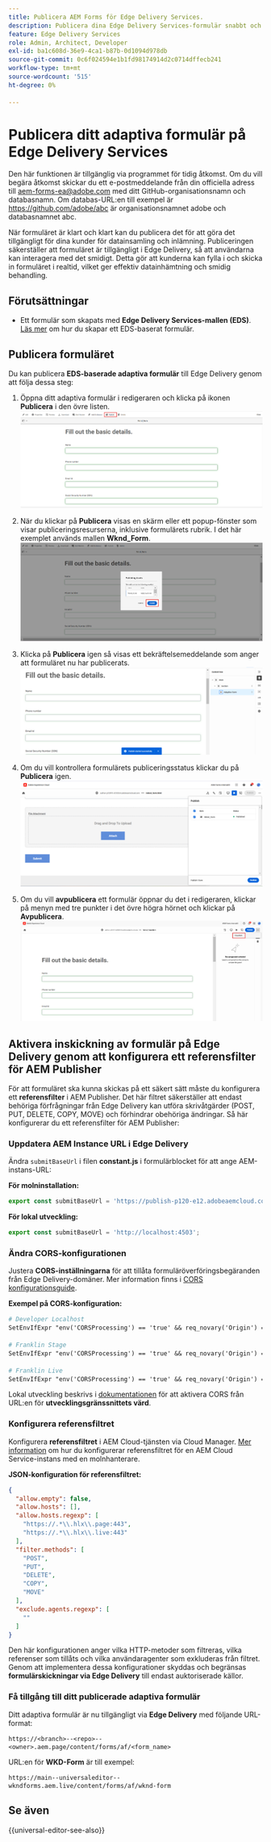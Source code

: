 ```yaml
---
title: Publicera AEM Forms för Edge Delivery Services.
description: Publicera dina Edge Delivery Services-formulär snabbt och smidigt.
feature: Edge Delivery Services
role: Admin, Architect, Developer
exl-id: ba1c608d-36e9-4ca1-b87b-0d1094d978db
source-git-commit: 0c6f024594e1b1fd98174914d2c0714dffecb241
workflow-type: tm+mt
source-wordcount: '515'
ht-degree: 0%

---
```


# Publicera ditt adaptiva formulär på Edge Delivery Services

<span class="preview"> Den här funktionen är tillgänglig via programmet för tidig åtkomst. Om du vill begära åtkomst skickar du ett e-postmeddelande från din officiella adress till <a href="mailto:aem-forms-ea@adobe.com">aem-forms-ea@adobe.com</a> med ditt GitHub-organisationsnamn och databasnamn. Om databas-URL:en till exempel är https://github.com/adobe/abc är organisationsnamnet adobe och databasnamnet abc.</span>


När formuläret är klart och klart kan du publicera det för att göra det tillgängligt för dina kunder för datainsamling och inlämning. Publiceringen säkerställer att formuläret är tillgängligt i Edge Delivery, så att användarna kan interagera med det smidigt. Detta gör att kunderna kan fylla i och skicka in formuläret i realtid, vilket ger effektiv datainhämtning och smidig behandling.

## Förutsättningar

* Ett formulär som skapats med **Edge Delivery Services-mallen (EDS)**. [Läs mer](/help/edge/docs/forms/universal-editor/getting-started-universal-editor.md) om hur du skapar ett EDS-baserat formulär.

## Publicera formuläret

Du kan publicera **EDS-baserade adaptiva formulär** till Edge Delivery genom att följa dessa steg:

<!--1. Select the **Adaptive Form** that you want to publish and click the **Edit** ![edit icon](/help/forms/assets/edit.svg) icon.
   ![Select EDS-Based Form](/help/forms/assets/select-eds-based-form.png)-->

1. Öppna ditt adaptiva formulär i redigeraren och klicka på ikonen **Publicera** i den övre listen.
   ![Klicka på Publicera](/help/forms/assets/publish-icon-eds-form.png)

1. När du klickar på **Publicera** visas en skärm eller ett popup-fönster som visar publiceringsresurserna, inklusive formulärets rubrik. I det här exemplet används mallen **Wknd_Form**.
   ![Vid klickning på Publicera](/help/forms/assets/on-click-publish.png)

1. Klicka på **Publicera** igen så visas ett bekräftelsemeddelande som anger att formuläret nu har publicerats.
   ![Publiceringen lyckades](/help/forms/assets/publish-success.png)

1. Om du vill kontrollera formulärets publiceringsstatus klickar du på **Publicera** igen.
   ![Publiceringsstatus](/help/forms/assets/publish-status.png)

1. Om du vill **avpublicera** ett formulär öppnar du det i redigeraren, klickar på menyn med tre punkter i det övre högra hörnet och klickar på **Avpublicera**.
   ![Avpublicera](/help/forms/assets/unpublish--form.png)

## Aktivera inskickning av formulär på Edge Delivery genom att konfigurera ett referensfilter för AEM Publisher

För att formuläret ska kunna skickas på ett säkert sätt måste du konfigurera ett **referensfilter** i AEM Publisher. Det här filtret säkerställer att endast behöriga förfrågningar från Edge Delivery kan utföra skrivåtgärder (POST, PUT, DELETE, COPY, MOVE) och förhindrar obehöriga ändringar. Så här konfigurerar du ett referensfilter för AEM Publisher:

### Uppdatera AEM Instance URL i Edge Delivery

Ändra `submitBaseUrl` i filen **constant.js** i formulärblocket för att ange AEM-instans-URL:

**För molninstallation:**

```js
export const submitBaseUrl = 'https://publish-p120-e12.adobeaemcloud.com';
```
**För lokal utveckling:**

```js
export const submitBaseUrl = 'http://localhost:4503';
```

### Ändra CORS-konfigurationen

Justera **CORS-inställningarna** för att tillåta formuläröverföringsbegäranden från Edge Delivery-domäner. Mer information finns i [CORS konfigurationsguide](https://experienceleague.adobe.com/en/docs/experience-manager-learn/getting-started-with-aem-headless/deployments/configurations/cors).

**Exempel på CORS-konfiguration:**

```apache
# Developer Localhost
SetEnvIfExpr "env('CORSProcessing') == 'true' && req_novary('Origin') =~ m#(http://localhost(:\d+)?$)#" CORSTrusted=true

# Franklin Stage
SetEnvIfExpr "env('CORSProcessing') == 'true' && req_novary('Origin') =~ m#(https://.*\.hlx\.page$)#" CORSTrusted=true  

# Franklin Live
SetEnvIfExpr "env('CORSProcessing') == 'true' && req_novary('Origin') =~ m#(https://.*\.hlx\.live$)#" CORSTrusted=true
```
Lokal utveckling beskrivs i [dokumentationen](https://experienceleague.adobe.com/en/docs/experience-manager-cloud-service/content/headless/deployment/referrer-filter) för att aktivera CORS från URL:en för **utvecklingsgränssnittets värd**.

### Konfigurera referensfiltret

Konfigurera **referensfiltret** i AEM Cloud-tjänsten via Cloud Manager. [Mer information](https://experienceleague.adobe.com/en/docs/experience-manager-learn/foundation/security/understand-cross-origin-resource-sharing) om hur du konfigurerar referensfiltret för en AEM Cloud Service-instans med en molnhanterare.

**JSON-konfiguration för referensfiltret:**

```json
{
  "allow.empty": false,
  "allow.hosts": [],
  "allow.hosts.regexp": [
    "https://.*\\.hlx\\.page:443",
    "https://.*\\.hlx\\.live:443"
  ],
  "filter.methods": [
    "POST",
    "PUT",
    "DELETE",
    "COPY",
    "MOVE"
  ],
  "exclude.agents.regexp": [
    ""
  ]
}
```

Den här konfigurationen anger vilka HTTP-metoder som filtreras, vilka referenser som tillåts och vilka användaragenter som exkluderas från filtret. Genom att implementera dessa konfigurationer skyddas och begränsas **formulärskickningar via Edge Delivery** till endast auktoriserade källor.

### Få tillgång till ditt publicerade adaptiva formulär

Ditt adaptiva formulär är nu tillgängligt via **Edge Delivery** med följande URL-format:

```
https://<branch>--<repo>--<owner>.aem.page/content/forms/af/<form_name>
```

URL:en för **WKD-Form** är till exempel:

```
https://main--universaleditor--wkndforms.aem.live/content/forms/af/wknd-form
```


## Se även

{{universal-editor-see-also}}

